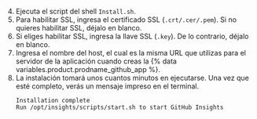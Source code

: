 4. Ejecuta el script del shell `Install.sh`.
5. Para habilitar SSL, ingresa el certificado SSL (`.crt/.cer/.pem`). Si no quieres habilitar SSL, déjalo en blanco.
6. Si eliges habilitar SSL, ingresa la llave SSL (`.key`). De lo contrario, déjalo en blanco.
5. Ingresa el nombre del host, el cual es la misma URL que utilizas para el servidor de la aplicación cuando creas la {% data variables.product.prodname_github_app %}.
6. La instalación tomará unos cuantos minutos en ejecutarse. Una vez que esté completo, verás un mensaje impreso en el terminal.
    ```
    Installation complete
    Run /opt/insights/scripts/start.sh to start GitHub Insights
    ```
